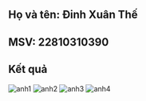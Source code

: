 ## Họ và tên: Đinh Xuân Thế
## MSV: 22810310390

## Kết quả

![anh1](https://github.com/user-attachments/assets/e53976a3-6ba1-4d18-b384-fd3e8311ccf0)
![anh2](https://github.com/user-attachments/assets/6b1a62b1-01d3-42ee-a0e1-3486893d0c63)
![anh3](https://github.com/user-attachments/assets/67f1ff8b-e672-4c9d-b729-a448a74bea76)
![anh4](https://github.com/user-attachments/assets/46852647-1ac5-4fe3-acbf-363c3e28dd2b)


